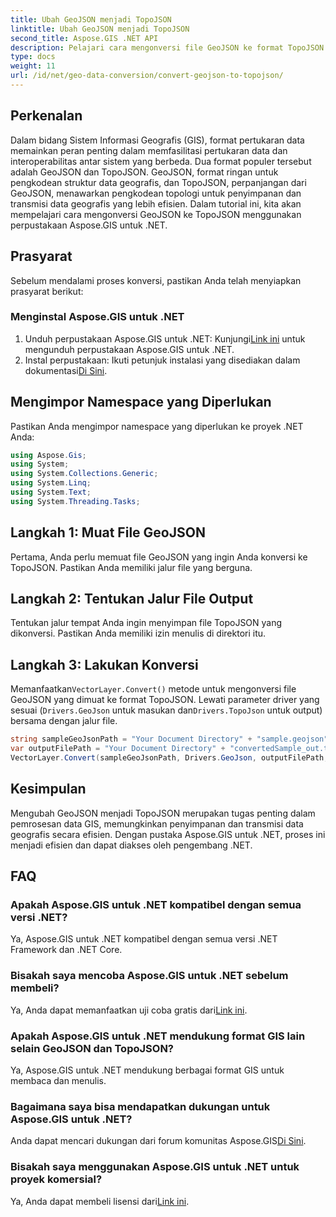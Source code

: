 ```yaml
---
title: Ubah GeoJSON menjadi TopoJSON
linktitle: Ubah GeoJSON menjadi TopoJSON
second_title: Aspose.GIS .NET API
description: Pelajari cara mengonversi file GeoJSON ke format TopoJSON dengan lancar menggunakan pustaka Aspose.GIS untuk .NET. Tingkatkan efisiensi pemrosesan data GIS Anda.
type: docs
weight: 11
url: /id/net/geo-data-conversion/convert-geojson-to-topojson/
---
```

## Perkenalan
Dalam bidang Sistem Informasi Geografis (GIS), format pertukaran data memainkan peran penting dalam memfasilitasi pertukaran data dan interoperabilitas antar sistem yang berbeda. Dua format populer tersebut adalah GeoJSON dan TopoJSON. GeoJSON, format ringan untuk pengkodean struktur data geografis, dan TopoJSON, perpanjangan dari GeoJSON, menawarkan pengkodean topologi untuk penyimpanan dan transmisi data geografis yang lebih efisien. Dalam tutorial ini, kita akan mempelajari cara mengonversi GeoJSON ke TopoJSON menggunakan perpustakaan Aspose.GIS untuk .NET.
## Prasyarat
Sebelum mendalami proses konversi, pastikan Anda telah menyiapkan prasyarat berikut:
### Menginstal Aspose.GIS untuk .NET
1.  Unduh perpustakaan Aspose.GIS untuk .NET: Kunjungi[Link ini](https://releases.aspose.com/gis/net/) untuk mengunduh perpustakaan Aspose.GIS untuk .NET.
2.  Instal perpustakaan: Ikuti petunjuk instalasi yang disediakan dalam dokumentasi[Di Sini](https://reference.aspose.com/gis/net/).

## Mengimpor Namespace yang Diperlukan
Pastikan Anda mengimpor namespace yang diperlukan ke proyek .NET Anda:
```csharp
using Aspose.Gis;
using System;
using System.Collections.Generic;
using System.Linq;
using System.Text;
using System.Threading.Tasks;
```

## Langkah 1: Muat File GeoJSON
Pertama, Anda perlu memuat file GeoJSON yang ingin Anda konversi ke TopoJSON. Pastikan Anda memiliki jalur file yang berguna.
## Langkah 2: Tentukan Jalur File Output
Tentukan jalur tempat Anda ingin menyimpan file TopoJSON yang dikonversi. Pastikan Anda memiliki izin menulis di direktori itu.
## Langkah 3: Lakukan Konversi
 Memanfaatkan`VectorLayer.Convert()` metode untuk mengonversi file GeoJSON yang dimuat ke format TopoJSON. Lewati parameter driver yang sesuai (`Drivers.GeoJson` untuk masukan dan`Drivers.TopoJson` untuk output) bersama dengan jalur file.
```csharp
string sampleGeoJsonPath = "Your Document Directory" + "sample.geojson";
var outputFilePath = "Your Document Directory" + "convertedSample_out.topojson";
VectorLayer.Convert(sampleGeoJsonPath, Drivers.GeoJson, outputFilePath, Drivers.TopoJson);
```

## Kesimpulan
Mengubah GeoJSON menjadi TopoJSON merupakan tugas penting dalam pemrosesan data GIS, memungkinkan penyimpanan dan transmisi data geografis secara efisien. Dengan pustaka Aspose.GIS untuk .NET, proses ini menjadi efisien dan dapat diakses oleh pengembang .NET.
## FAQ
### Apakah Aspose.GIS untuk .NET kompatibel dengan semua versi .NET?
Ya, Aspose.GIS untuk .NET kompatibel dengan semua versi .NET Framework dan .NET Core.
### Bisakah saya mencoba Aspose.GIS untuk .NET sebelum membeli?
 Ya, Anda dapat memanfaatkan uji coba gratis dari[Link ini](https://releases.aspose.com/).
### Apakah Aspose.GIS untuk .NET mendukung format GIS lain selain GeoJSON dan TopoJSON?
Ya, Aspose.GIS untuk .NET mendukung berbagai format GIS untuk membaca dan menulis.
### Bagaimana saya bisa mendapatkan dukungan untuk Aspose.GIS untuk .NET?
 Anda dapat mencari dukungan dari forum komunitas Aspose.GIS[Di Sini](https://forum.aspose.com/c/gis/33).
### Bisakah saya menggunakan Aspose.GIS untuk .NET untuk proyek komersial?
 Ya, Anda dapat membeli lisensi dari[Link ini](https://purchase.aspose.com/buy).